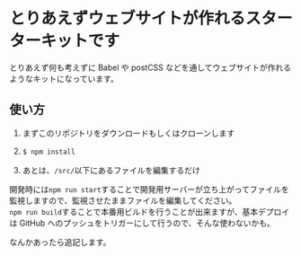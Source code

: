 # とりあえずウェブサイトが作れるスターターキットです

とりあえず何も考えずに Babel や postCSS などを通してウェブサイトが作れるようなキットになっています。

## 使い方

1.  まずこのリポジトリをダウンロードもしくはクローンします
1.  ```bash
    $ npm install
    ```
1.  あとは、`/src/`以下にあるファイルを編集するだけ

開発時には`npm run start`することで開発用サーバーが立ち上がってファイルを監視しますので、監視させたままファイルを編集してください。  
`npm run build`することで本番用ビルドを行うことが出来ますが、基本デプロイは GitHub へのプッシュをトリガーにして行うので、そんな使わないかも。

なんかあったら追記します。
